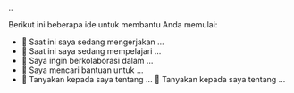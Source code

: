 ..

Berikut ini beberapa ide untuk membantu Anda memulai:

- 🔭 Saat ini saya sedang mengerjakan ...
- 🌱 Saat ini saya sedang mempelajari ...
- 👯 Saya ingin berkolaborasi dalam ...
- 🤔 Saya mencari bantuan untuk ...
- 💬 Tanyakan kepada saya tentang ... 💬 Tanyakan kepada saya tentang ...
